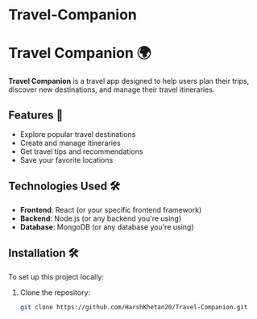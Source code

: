 # Travel-Companion
# Travel Companion 🌍

**Travel Companion** is a travel app designed to help users plan their trips, discover new destinations, and manage their travel itineraries.

## Features 🚀
- Explore popular travel destinations
- Create and manage itineraries
- Get travel tips and recommendations
- Save your favorite locations

## Technologies Used 🛠️
- **Frontend**: React (or your specific frontend framework)
- **Backend**: Node.js (or any backend you're using)
- **Database**: MongoDB (or any database you're using)

## Installation 🛠️
To set up this project locally:

1. Clone the repository:
   ```bash
   git clone https://github.com/HarshKhetan20/Travel-Companion.git

